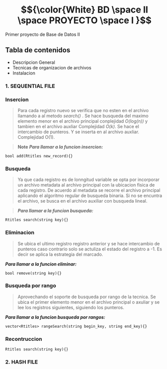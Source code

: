
# **$${\color{White} BD \space II \space PROYECTO \space I }$$** 
Primer proyecto de Base de Datos II


## **Tabla de contenidos**
* Descripcion General
* Tecnicas de organizacion de archivos
* Instalacion




### **1. SEQUENTIAL FILE**

### **Insercion**
> Para cada registro nuevo se verifica que no esten en el archivo llamando a al metodo *search()* . Se hace busqueda del maximo elemento menor en el archivo principal conplejidad *O(log(n))* y tambien en el archivo auxliar Complejidad *O(k)*. Se hace el intercambio de punteros. Y se inserta en al archivo auxliar. Complejidad O(1).

>__Note__ _**Para llamar a la funcion insercion:**_
```
bool add(Rtitles new_record){}
```


### **Busqueda**
>Ya que cada registro es de lonngitud variable se opta por incorporar un archivo metadata al archivo principal con la ubicacion fisica de cada registro. De acuerdo al metadata se recorre el archivo principal aplicando el algoritmo regular de busqueda binaria. Si no se encuntra el archivo, se busca en el archivo auxiliar con busqueda lineal.

>_**Para llamar a la funcion busqueda:**_
```
Rtitles search(string key){}
```


### **Eliminacion**
>Se ubica el ultimo registro registro anterior y se hace intercambio de punteros caso contrario solo se actuliza el estado del registro a -1. Es decir se aplica la estrategia del marcado.

_**Para llamar a la funcion eliminar:**_
```
bool remove(string key){}
```

### **Busqueda por rango**
> Aprovechando el soporte de busqueda por rango de la tecnica. Se ubica el primer elemento menor en el archivo principal o axuliar y se lee los registros siguientes, siguiendo los punteros.


_**Para llamar a la funcion busqueda por rangos:**_
```
vector<Rtitles> rangeSearch(string begin_key, string end_key){}
```


### **Recontruccion**
```
Rtitles search(string key){}
```


### **2. HASH FILE**

